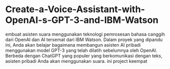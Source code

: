 # Create-a-Voice-Assistant-with-OpenAI-s-GPT-3-and-IBM-Watson
embuat asisten suara menggunakan teknologi pemrosesan bahasa canggih dari OpenAI dan AI tersemat dari IBM Watson. Dalam proyek yang dipandu ini, Anda akan belajar bagaimana membangun asisten AI pribadi menggunakan model GPT-3 yang telah dilatih sebelumnya oleh OpenAI. Berbeda dengan ChatGPT yang populer yang berkomunikasi dengan teks, asisten pribadi Anda akan menggunakan suara.
ini project keempat
